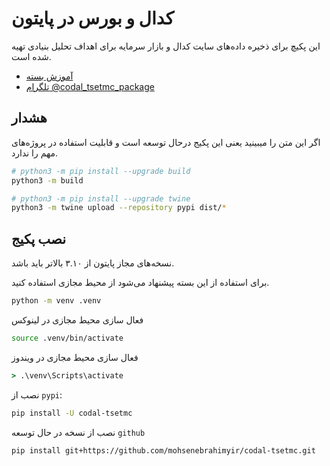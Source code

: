 # کدال و بورس در پایتون

این پکیچ برای ذخیره داده‌های سایت کدال و بازار سرمایه برای اهداف تحلیل بنیادی تهیه شده است.

- [آموزش بسته](https://mohsenebrahimyir.github.io/codal-tsetmc/)
- [تلگرام @codal_tsetmc_package](https://t.me/codal_tsetmc_package)


## هشدار

اگر این متن را میبینید یعنی این پکیج درحال توسعه است و قابلیت استفاده در پروژه‌های مهم را ندارد.

```bash
# python3 -m pip install --upgrade build
python3 -m build
```

```bash
# python3 -m pip install --upgrade twine
python3 -m twine upload --repository pypi dist/*
```

## نصب پکیج

نسخه‌های مجاز پایتون از ۳.۱۰ بالاتر باید باشد.

برای استفاده از این بسته پیشنهاد می‌شود از محیط مجازی استفاده کنید.

```bash
python -m venv .venv
```

فعال سازی محیط مجازی در لینوکس

```bash
source .venv/bin/activate
```

فعال سازی محیط مجازی در ویندوز

```cmd
> .\venv\Scripts\activate
```

نصب از `pypi`:

```bash
pip install -U codal-tsetmc
```

نصب از نسخه در حال توسعه `github`

```bash
pip install git+https://github.com/mohsenebrahimyir/codal-tsetmc.git
```
